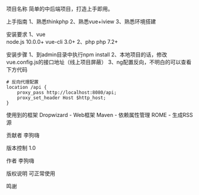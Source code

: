项目名称
简单的中后端项目，打造上手即用。



上手指南
1、熟悉thinkphp
2、熟悉vue+iview
3、熟悉环境搭建



安装要求
1、vue  
node.js 10.0.0+
vue-cli 3.0+
2、php
php 7.2+



安装步骤
1、到admin目录中执行npm install
2、本地项目的话，修改vue.config.js的接口地址（线上项目屏蔽）
3、ng配置反向，不明白的可以查看下方代码
```
# 反向代理配置
location /api {
    proxy_pass http://localhost:8080/api;
    proxy_set_header Host $http_host;
}
```

使用到的框架
Dropwizard - Web框架
Maven - 依赖属性管理
ROME - 生成RSS源



贡献者
李狗嗨


版本控制
1.0



作者
李狗嗨



版权说明
可正常使用



鸣谢
